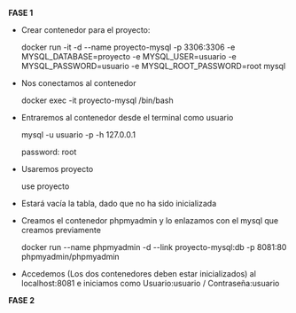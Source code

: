 **FASE 1**

* Crear contenedor para el proyecto:

  docker run -it -d --name proyecto-mysql -p 3306:3306 -e MYSQL_DATABASE=proyecto -e MYSQL_USER=usuario -e MYSQL_PASSWORD=usuario -e MYSQL_ROOT_PASSWORD=root mysql


* Nos conectamos al contenedor

  docker exec -it proyecto-mysql /bin/bash


* Entraremos al contenedor desde el terminal como usuario

  mysql -u usuario -p -h 127.0.0.1

  password: root


* Usaremos proyecto

  use proyecto


* Estará vacía la tabla, dado que no ha sido inicializada


* Creamos el contenedor phpmyadmin y lo enlazamos con el mysql que creamos previamente

  docker run --name phpmyadmin -d --link proyecto-mysql:db -p 8081:80 phpmyadmin/phpmyadmin


* Accedemos (Los dos contenedores deben estar inicializados) al localhost:8081 e iniciamos como Usuario:usuario / Contraseña:usuario

**FASE 2**
